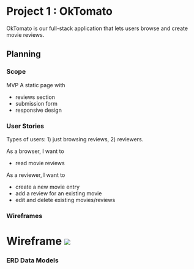 # Project 1 : OkTomato
OkTomato is our full-stack application that lets users browse and create movie reviews.
## Planning

### Scope
MVP
A static page with
* reviews section
* submission form
* responsive design

### User Stories

Types of users: 1) just browsing reviews, 2) reviewers.

As a browser, I want to
- read movie reviews 

As a reviewer, I want to
- create a new movie entry
- add a review for an existing movie
- edit and delete existing movies/reviews

### Wireframes
# Wireframe <img src= "/images/Wireframeoktom.jpg">

### ERD Data Models


